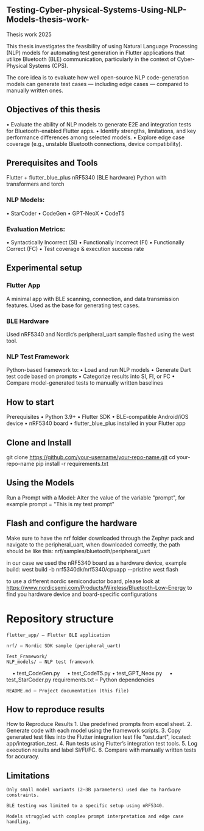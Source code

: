 ## Testing-Cyber-physical-Systems-Using-NLP-Models-thesis-work-
Thesis work 2025

This thesis investigates the feasibility of using Natural Language Processing (NLP) models for automating test generation in Flutter applications that utilize Bluetooth (BLE) communication, particularly in the context of Cyber-Physical Systems (CPS).

The core idea is to evaluate how well open-source NLP code-generation models can generate test cases — including edge cases — compared to manually written ones.

## Objectives of this thesis
•	Evaluate the ability of NLP models to generate E2E and integration tests for Bluetooth-enabled Flutter apps.
•	Identify strengths, limitations, and key performance differences among selected models.
•	Explore edge case coverage (e.g., unstable Bluetooth connections, device compatibility).

## Prerequisites and Tools

Flutter + flutter_blue_plus
nRF5340 (BLE hardware)
Python with transformers and torch

### NLP Models:
•	StarCoder
•	CodeGen
•	GPT-NeoX
•	CodeT5

### Evaluation Metrics:
•	Syntactically Incorrect (SI)
•	Functionally Incorrect (FI)
•	Functionally Correct (FC)
•	Test coverage & execution success rate

## Experimental setup

### Flutter App
A minimal app with BLE scanning, connection, and data transmission features. Used as the base for generating test cases.

### BLE Hardware
Used nRF5340 and Nordic’s peripheral_uart sample flashed using the west tool.

### NLP Test Framework
Python-based framework to:
	•	Load and run NLP models
	•	Generate Dart test code based on prompts
	•	Categorize results into SI, FI, or FC
	•	Compare model-generated tests to manually written baselines

## How to start
Prerequisites
	•	Python 3.9+
	•	Flutter SDK
	•	BLE-compatible Android/iOS device
	•	nRF5340 board
	•	flutter_blue_plus installed in your Flutter app

## Clone and Install
git clone https://github.com/your-username/your-repo-name.git
cd your-repo-name
pip install -r requirements.txt

## Using the Models
Run a Prompt with a Model:
Alter the value of the variable "prompt", for example
    prompt = "This is my test prompt"

## Flash and configure the hardware
Make sure to have the nrf folder downloaded through the Zephyr pack and navigate to the peripheral_uart, when downloaded correctly, the path should be like this: nrf/samples/bluetooth/peripheral_uart

in our case we used the nRF5340 board as a hardware device, example build:
west build -b nrf5340dk/nrf5340/cpuapp --pristine
west flash

to use a different nordic semiconductor board, please look at https://www.nordicsemi.com/Products/Wireless/Bluetooth-Low-Energy to find you hardware device and board-specific configurations 

# Repository structure 

	flutter_app/ – Flutter BLE application
	
    nrf/ – Nordic SDK sample (peripheral_uart)
	
    Test_Framework/
    NLP_models/ – NLP test framework
    • test_CodeGen.py 
    • test_CodeT5.py 
    • test_GPT_Neox.py 
    • test_StarCoder.py 
    requirements.txt – Python dependencies
	
    README.md – Project documentation (this file)             

## How to reproduce results
How to Reproduce Results
	1.	Use predefined prompts from excel sheet.
	2.	Generate code with each model using the framework scripts.
	3.	Copy generated test files into the Flutter integration test file "test.dart", located: app/integration_test.
	4.	Run tests using Flutter’s integration test tools.
	5.	Log execution results and label SI/FI/FC.
	6.	Compare with manually written tests for accuracy.

## Limitations
	Only small model variants (2–3B parameters) used due to hardware constraints.
	
    BLE testing was limited to a specific setup using nRF5340.

	Models struggled with complex prompt interpretation and edge case handling.